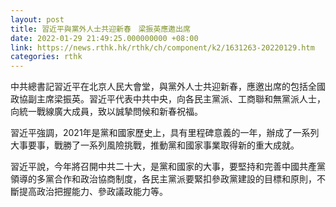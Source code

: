 ```yaml
---
layout: post
title: 習近平與黨外人士共迎新春　梁振英應邀出席
date: 2022-01-29 21:49:25.000000000 +08:00
link: https://news.rthk.hk/rthk/ch/component/k2/1631263-20220129.htm
categories: rthk
---
```


中共總書記習近平在北京人民大會堂，與黨外人士共迎新春，應邀出席的包括全國政協副主席梁振英。習近平代表中共中央，向各民主黨派、工商聯和無黨派人士，向統一戰線廣大成員，致以誠摯問候和新春祝福。 

習近平強調，2021年是黨和國家歷史上，具有里程碑意義的一年，辦成了一系列大事要事，戰勝了一系列風險挑戰，推動黨和國家事業取得新的重大成就。

習近平說，今年將召開中共二十大，是黨和國家的大事，要堅持和完善中國共產黨領導的多黨合作和政治協商制度，各民主黨派要緊扣參政黨建設的目標和原則，不斷提高政治把握能力、參政議政能力等。

